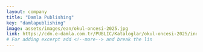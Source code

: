 ```yaml
---
layout: company
title: "Damla Publishing"
key: "damlapublishing"
image: assets/images/ean/okul-oncesi-2025.jpg
link: https://cdn.e-damla.com.tr/PUBLIC/Kataloglar/okul-oncesi-2025/index.html
# For adding excerpt add <!--more--> and break the lin
---
```


<!--more-->